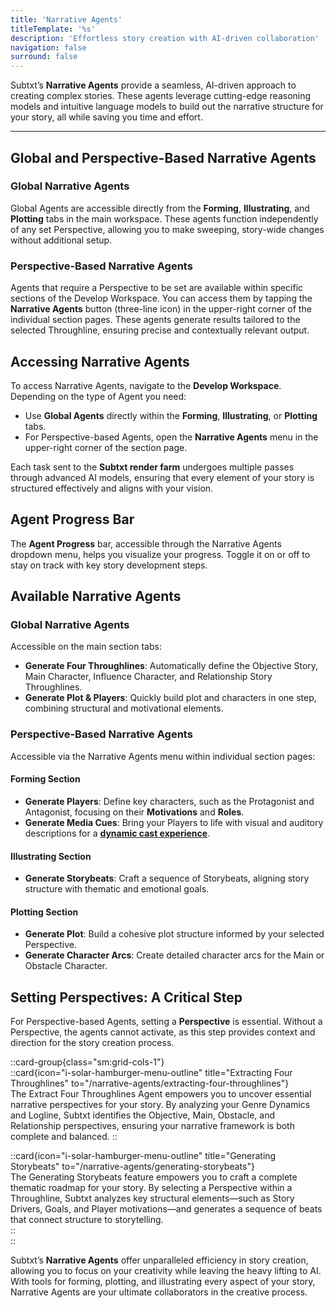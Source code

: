 ```yaml
---
title: 'Narrative Agents'  
titleTemplate: '%s'  
description: 'Effortless story creation with AI-driven collaboration'  
navigation: false  
surround: false  
---
```


Subtxt’s **Narrative Agents** provide a seamless, AI-driven approach to creating complex stories. These agents leverage cutting-edge reasoning models and intuitive language models to build out the narrative structure for your story, all while saving you time and effort.

---

## Global and Perspective-Based Narrative Agents  

### **Global Narrative Agents**  

Global Agents are accessible directly from the **Forming**, **Illustrating**, and **Plotting** tabs in the main workspace. These agents function independently of any set Perspective, allowing you to make sweeping, story-wide changes without additional setup.  

### **Perspective-Based Narrative Agents**  

Agents that require a Perspective to be set are available within specific sections of the Develop Workspace. You can access them by tapping the **Narrative Agents** button (three-line icon) in the upper-right corner of the individual section pages. These agents generate results tailored to the selected Throughline, ensuring precise and contextually relevant output.

## Accessing Narrative Agents  

To access Narrative Agents, navigate to the **Develop Workspace**. Depending on the type of Agent you need:  
- Use **Global Agents** directly within the **Forming**, **Illustrating**, or **Plotting** tabs.  
- For Perspective-based Agents, open the **Narrative Agents** menu in the upper-right corner of the section page.  

Each task sent to the **Subtxt render farm** undergoes multiple passes through advanced AI models, ensuring that every element of your story is structured effectively and aligns with your vision.

## Agent Progress Bar  

The **Agent Progress** bar, accessible through the Narrative Agents dropdown menu, helps you visualize your progress. Toggle it on or off to stay on track with key story development steps.

## Available Narrative Agents  

### **Global Narrative Agents**  

Accessible on the main section tabs:  
- **Generate Four Throughlines**: Automatically define the Objective Story, Main Character, Influence Character, and Relationship Story Throughlines.  
- **Generate Plot & Players**: Quickly build plot and characters in one step, combining structural and motivational elements.  

### **Perspective-Based Narrative Agents**  

Accessible via the Narrative Agents menu within individual section pages:  

#### **Forming Section**  

- **Generate Players**: Define key characters, such as the Protagonist and Antagonist, focusing on their **Motivations** and **Roles**.  
- **Generate Media Cues**: Bring your Players to life with visual and auditory descriptions for a [**dynamic cast experience**](/narrative-aspects/players#generating-media-cues).  

#### **Illustrating Section**  

- **Generate Storybeats**: Craft a sequence of Storybeats, aligning story structure with thematic and emotional goals.  

#### **Plotting Section**  

- **Generate Plot**: Build a cohesive plot structure informed by your selected Perspective.  
- **Generate Character Arcs**: Create detailed character arcs for the Main or Obstacle Character.

## Setting Perspectives: A Critical Step  

For Perspective-based Agents, setting a **Perspective** is essential. Without a Perspective, the agents cannot activate, as this step provides context and direction for the story creation process. 

::card-group{class="sm:grid-cols-1"}  
  ::card{icon="i-solar-hamburger-menu-outline" title="Extracting Four Throughlines" to="/narrative-agents/extracting-four-throughlines"}  
    The Extract Four Throughlines Agent empowers you to uncover essential narrative perspectives for your story. By analyzing your Genre Dynamics and Logline, Subtxt identifies the Objective, Main, Obstacle, and Relationship perspectives, ensuring your narrative framework is both complete and balanced.
  ::  

  ::card{icon="i-solar-hamburger-menu-outline" title="Generating Storybeats" to="/narrative-agents/generating-storybeats"}  
  The Generating Storybeats feature empowers you to craft a complete thematic roadmap for your story. By selecting a Perspective within a Throughline, Subtxt analyzes key structural elements—such as Story Drivers, Goals, and Player motivations—and generates a sequence of beats that connect structure to storytelling.  
  ::  
::  

Subtxt’s **Narrative Agents** offer unparalleled efficiency in story creation, allowing you to focus on your creativity while leaving the heavy lifting to AI. With tools for forming, plotting, and illustrating every aspect of your story, Narrative Agents are your ultimate collaborators in the creative process.
